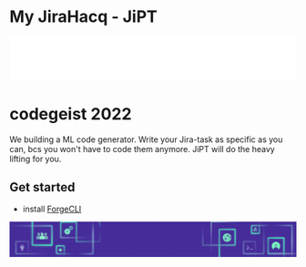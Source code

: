 # My JiraHacq - JiPT

![altcodegeist](res/codegeist.png)


# codegeist 2022 

We building a ML code generator.
Write your Jira-task as specific as you can, bcs you won't have to code them anymore.
JiPT will do the heavy lifting for you. 


## Get started

- install [ForgeCLI](https://developer.atlassian.com/platform/forge/getting-started/#install-the-forge-cli)

![DevPostBanner](res/banner.png)